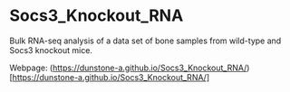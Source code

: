 # Socs3_Knockout_RNA

Bulk RNA-seq analysis of a data set of bone samples from wild-type and Socs3 knockout mice. 

Webpage: (https://dunstone-a.github.io/Socs3_Knockout_RNA/)[https://dunstone-a.github.io/Socs3_Knockout_RNA/]
